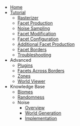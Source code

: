 * [Home](README.md)
* [Tutorial](tutorial/)
  * [Rasterizer](tutorial/01_Rasterizer.md)
  * [Facet Production](tutorial/02_Facet-Production.md)
  * [Noise Sampling](tutorial/03_Noise-Sampling.md)
  * [Facet Modification](tutorial/04_Facet-Modification.md)
  * [Facet Configuration](tutorial/05_Facet-Configuration.md)
  * [Additional Facet Production](tutorial/06_Additional-Facet-Production.md)
  * [Facet Borders](tutorial/07_Borders.md)
  * [Troubleshooting](tutorial/troubleshooting.md)
* Advanced
  * [Plugins](advanced/plugins.md)
  * [Facets Across Borders](advanced/facets-across-borders.md)
  * [Zones](advanced/zones.md)
  * [World Viewer](advanced/world-viewer.md)
* Knowledge Base
  * [Biomes](topics/biomes.md)
  * [Randomness](topics/randomness.md)
  * Noise
    * [Overview](topics/noise-overview.md)
    * [World Generation](topics/noise-worldgen.md)
    * [Implementation](topics/noise-implementation.md)